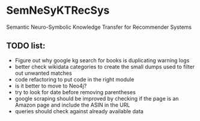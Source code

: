 # SemNeSyKTRecSys
Semantic Neuro-Symbolic Knowledge Transfer for Recommender Systems

## TODO list:
- Figure out why google kg search for books is duplicating warning logs
- better check wikidata categories to create the small dumps used to filter out unwanted matches
- code refactoring to put code in the right module
- is it better to move to Neo4j?
- try to look for date before removing parentheses
- google scraping should be improved by checking if the page is an Amazon page and include the ASIN in the URL
- queries should check against already available data
